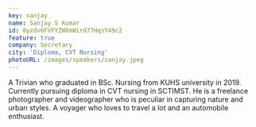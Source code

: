 ```yaml
---
key: sanjay
name: Sanjay S Kumar
id: 0yzdv6FVFYZWXmWird77HqsY49c2
feature: true
company: Secretary
city: 'Diploma, CVT Nursing'
photoURL: /images/speakers/sanjay.jpeg
---
```

A Trivian who graduated in BSc. Nursing from KUHS university in 2019. Currently pursuing diploma in CVT nursing in SCTIMST. He is a freelance photographer and videographer who is peculiar in capturing nature and urban styles. A voyager who loves to travel a lot and an automobile enthusiast.
